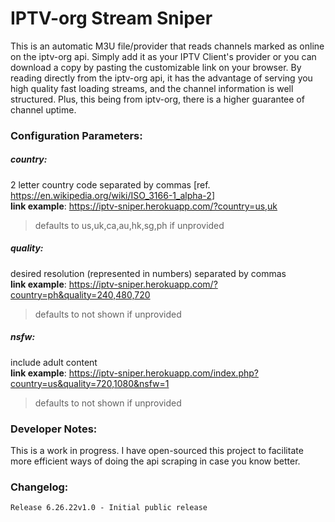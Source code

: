 # IPTV-org Stream Sniper

This is an automatic M3U file/provider that reads channels marked as online on the iptv-org api. Simply add it as your IPTV Client's provider or you can download a copy by pasting the customizable link on your browser. By reading directly from the iptv-org api, it has the advantage of serving you high quality fast loading streams, and the channel information is well structured. Plus, this being from iptv-org, there is a higher guarantee of channel uptime.

### Configuration Parameters:
##### country:  
 2 letter country code separated by commas [ref. <https://en.wikipedia.org/wiki/ISO_3166-1_alpha-2>]  
   **link example**: <https://iptv-sniper.herokuapp.com/?country=us,uk​>  
   >defaults to us,uk,ca,au,hk,sg,ph if unprovided​
##### quality:  
 desired resolution (represented in numbers) separated by commas  
   **link example**: <https://iptv-sniper.herokuapp.com/?country=ph&quality=240,480,720​>  
   >defaults to not shown if unprovided​
##### nsfw:  
 include adult content  
   **link example**: <https://iptv-sniper.herokuapp.com/index.php?country=us&quality=720,1080&nsfw=1​>  
   >defaults to not shown if unprovided​

### Developer Notes:
This is a work in progress. I have open-sourced this project to facilitate more efficient ways of doing the api scraping in case you know better. 

### Changelog:
```
Release 6.26.22v1.0 - Initial public release​
```